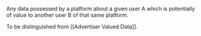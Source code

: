 Any data possessed by a platform about a given user A which is potentially of value to another user B of that same platform.

To be distinguished from [[Advertiser Valued Data]].